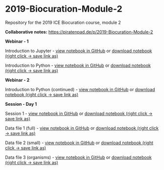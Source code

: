 # 2019-Biocuration-Module-2

Repository for the 2019 ICE Biocuration course, module 2

**Collaborative notes:** https://piratenpad.de/p/2019-Biocuration-Module-2

**Webinar - 1**

Introduction to Jupyter - [view notebook in GitHub](https://github.com/zencore/2019-Biocuration-Module-2/blob/master/webinars/webinar_1-introducing_jupyter.ipynb) or [download notebook (right click -> save link as)](https://raw.githubusercontent.com/zencore/2019-Biocuration-Module-2/master/webinars/webinar_1-introducing_jupyter.ipynb)

Introduction to Python - [view notebook in GitHub](https://github.com/zencore/2019-Biocuration-Module-2/blob/master/webinars/webinar_1-introducing_python.ipynb) or [download notebook (right click -> save link as)](https://raw.githubusercontent.com/zencore/2019-Biocuration-Module-2/master/webinars/webinar_1-introducing_python.ipynb)

**Webinar - 2**

Introduction to Python (continued) - [view notebook in GitHub](https://github.com/zencore/2019-Biocuration-Module-2/blob/master/webinars/webinar_2-introducing_python.ipynb) or [download notebook (right click -> save link as)](https://raw.githubusercontent.com/zencore/2019-Biocuration-Module-2/master/webinars/webinar_2-introducing_python.ipynb)


**Session - Day 1**

Session 1 - [view notebook in GitHub](https://github.com/zencore/2019-Biocuration-Module-2/blob/master/webinars/day_1-session_1.ipynb) or [download notebook (right click -> save link as)](https://raw.githubusercontent.com/zencore/2019-Biocuration-Module-2/master/webinars/day_1-session_1.ipynb)


Data file 1 (full) - [view notebook in GitHub](https://github.com/zencore/2019-Biocuration-Module-2/blob/master/webinars/uniprot-tp53.tab) or [download notebook (right click -> save link as)](https://raw.githubusercontent.com/zencore/2019-Biocuration-Module-2/master/webinars/uniprot-tp53.tab)


Data file 2 (small) - [view notebook in GitHub](https://github.com/zencore/2019-Biocuration-Module-2/blob/master/webinars/uniprot-tp53.tab) or [download notebook (right click -> save link as)](https://raw.githubusercontent.com/zencore/2019-Biocuration-Module-2/master/webinars/uniprot-tp53.tab)


Data file 3 (organisms) - [view notebook in GitHub](https://github.com/zencore/2019-Biocuration-Module-2/blob/master/webinars/tp53-entry-organism.tab) or [download notebook (right click -> save link as)](https://raw.githubusercontent.com/zencore/2019-Biocuration-Module-2/master/webinars/tp53-entry-organism.tab)
